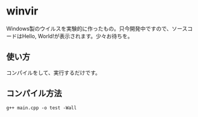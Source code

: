 # winvir
Windows製のウイルスを実験的に作ったもの。只今開発中ですので、ソースコードはHello, World!が表示されます。少々お待ちを。

## 使い方
コンパイルをして、実行するだけです。

## コンパイル方法
```
g++ main.cpp -o test -Wall
```
